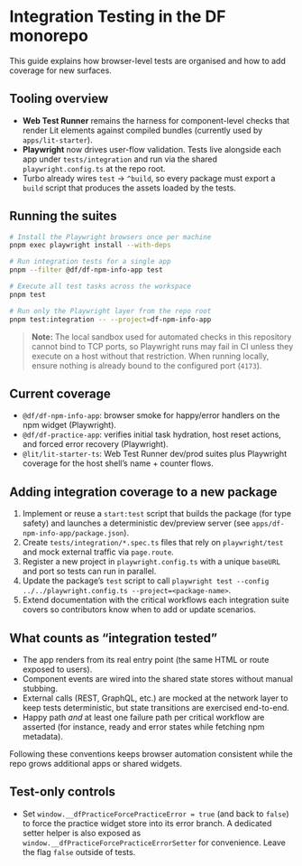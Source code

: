 # Integration Testing in the DF monorepo

This guide explains how browser-level tests are organised and how to add coverage for new surfaces.

## Tooling overview

- **Web Test Runner** remains the harness for component-level checks that render Lit elements against compiled bundles (currently used by `apps/lit-starter`).
- **Playwright** now drives user-flow validation. Tests live alongside each app under `tests/integration` and run via the shared `playwright.config.ts` at the repo root.
- Turbo already wires `test` -> `^build`, so every package must export a `build` script that produces the assets loaded by the tests.

## Running the suites

```bash
# Install the Playwright browsers once per machine
pnpm exec playwright install --with-deps

# Run integration tests for a single app
pnpm --filter @df/df-npm-info-app test

# Execute all test tasks across the workspace
pnpm test

# Run only the Playwright layer from the repo root
pnpm test:integration -- --project=df-npm-info-app
```

> **Note:** The local sandbox used for automated checks in this repository cannot bind to TCP ports, so Playwright runs may fail in CI unless they execute on a host without that restriction. When running locally, ensure nothing is already bound to the configured port (`4173`).

## Current coverage

- `@df/df-npm-info-app`: browser smoke for happy/error handlers on the npm widget (Playwright).
- `@df/df-practice-app`: verifies initial task hydration, host reset actions, and forced error recovery (Playwright).
- `@lit/lit-starter-ts`: Web Test Runner dev/prod suites plus Playwright coverage for the host shell’s name + counter flows.

## Adding integration coverage to a new package

1. Implement or reuse a `start:test` script that builds the package (for type safety) and launches a deterministic dev/preview server (see `apps/df-npm-info-app/package.json`).
2. Create `tests/integration/*.spec.ts` files that rely on `playwright/test` and mock external traffic via `page.route`.
3. Register a new project in `playwright.config.ts` with a unique `baseURL` and port so tests can run in parallel.
4. Update the package’s `test` script to call `playwright test --config ../../playwright.config.ts --project=<package-name>`.
5. Extend documentation with the critical workflows each integration suite covers so contributors know when to add or update scenarios.

## What counts as “integration tested”

- The app renders from its real entry point (the same HTML or route exposed to users).
- Component events are wired into the shared state stores without manual stubbing.
- External calls (REST, GraphQL, etc.) are mocked at the network layer to keep tests deterministic, but state transitions are exercised end-to-end.
- Happy path *and* at least one failure path per critical workflow are asserted (for instance, ready and error states while fetching npm metadata).

Following these conventions keeps browser automation consistent while the repo grows additional apps or shared widgets.

## Test-only controls

- Set `window.__dfPracticeForcePracticeError = true` (and back to `false`) to force the practice widget store into its error branch. A dedicated setter helper is also exposed as `window.__dfPracticeForcePracticeErrorSetter` for convenience. Leave the flag `false` outside of tests.
